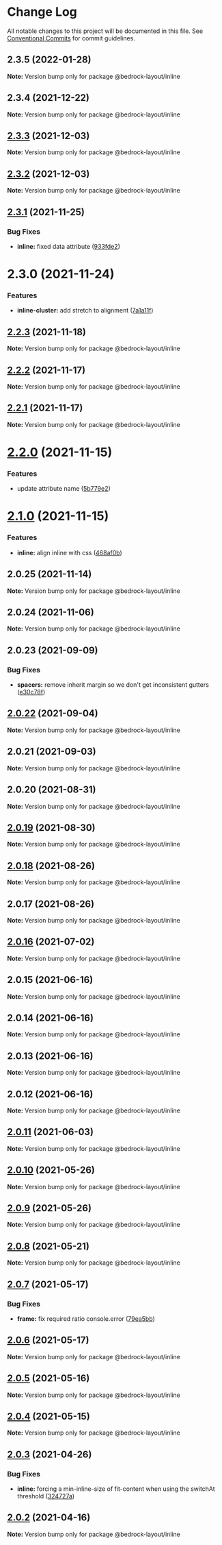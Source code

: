 # Change Log

All notable changes to this project will be documented in this file.
See [Conventional Commits](https://conventionalcommits.org) for commit guidelines.

## 2.3.5 (2022-01-28)

**Note:** Version bump only for package @bedrock-layout/inline





## 2.3.4 (2021-12-22)

**Note:** Version bump only for package @bedrock-layout/inline





## [2.3.3](https://github.com/Bedrock-Layouts/Bedrock/compare/@bedrock-layout/inline@2.3.2...@bedrock-layout/inline@2.3.3) (2021-12-03)

**Note:** Version bump only for package @bedrock-layout/inline





## [2.3.2](https://github.com/Bedrock-Layouts/Bedrock/compare/@bedrock-layout/inline@2.3.1...@bedrock-layout/inline@2.3.2) (2021-12-03)

**Note:** Version bump only for package @bedrock-layout/inline





## [2.3.1](https://github.com/Bedrock-Layouts/Bedrock/compare/@bedrock-layout/inline@2.3.0...@bedrock-layout/inline@2.3.1) (2021-11-25)


### Bug Fixes

* **inline:** fixed data attribute ([933fde2](https://github.com/Bedrock-Layouts/Bedrock/commit/933fde27877dea67270eb3b11415194f823a15a2))





# 2.3.0 (2021-11-24)


### Features

* **inline-cluster:** add stretch to alignment ([7a1a11f](https://github.com/Bedrock-Layouts/Bedrock/commit/7a1a11fb55b54c6cf2c459e04aaa30b132f11c6d))





## [2.2.3](https://github.com/Bedrock-Layouts/Bedrock/compare/@bedrock-layout/inline@2.2.2...@bedrock-layout/inline@2.2.3) (2021-11-18)

**Note:** Version bump only for package @bedrock-layout/inline





## [2.2.2](https://github.com/Bedrock-Layouts/Bedrock/compare/@bedrock-layout/inline@2.2.1...@bedrock-layout/inline@2.2.2) (2021-11-17)

**Note:** Version bump only for package @bedrock-layout/inline





## [2.2.1](https://github.com/Bedrock-Layouts/Bedrock/compare/@bedrock-layout/inline@2.2.0...@bedrock-layout/inline@2.2.1) (2021-11-17)

**Note:** Version bump only for package @bedrock-layout/inline





# [2.2.0](https://github.com/Bedrock-Layouts/Bedrock/compare/@bedrock-layout/inline@2.1.0...@bedrock-layout/inline@2.2.0) (2021-11-15)


### Features

* update attribute name ([5b779e2](https://github.com/Bedrock-Layouts/Bedrock/commit/5b779e2d539e94c94464204039126efbb7d12f2c))





# [2.1.0](https://github.com/Bedrock-Layouts/Bedrock/compare/@bedrock-layout/inline@2.0.25...@bedrock-layout/inline@2.1.0) (2021-11-15)


### Features

* **inline:** align inline with css ([468af0b](https://github.com/Bedrock-Layouts/Bedrock/commit/468af0babf783f912e98d5e98a88466df6e29397))





## 2.0.25 (2021-11-14)

**Note:** Version bump only for package @bedrock-layout/inline





## 2.0.24 (2021-11-06)

**Note:** Version bump only for package @bedrock-layout/inline





## 2.0.23 (2021-09-09)


### Bug Fixes

* **spacers:** remove inherit margin so we don't get inconsistent gutters ([e30c78f](https://github.com/Bedrock-Layouts/Bedrock/commit/e30c78f76eae5bbfd49e61df1cd479501ae0486b))





## [2.0.22](https://github.com/Bedrock-Layouts/Bedrock/compare/@bedrock-layout/inline@2.0.21...@bedrock-layout/inline@2.0.22) (2021-09-04)

**Note:** Version bump only for package @bedrock-layout/inline





## 2.0.21 (2021-09-03)

**Note:** Version bump only for package @bedrock-layout/inline





## 2.0.20 (2021-08-31)

**Note:** Version bump only for package @bedrock-layout/inline





## [2.0.19](https://github.com/Bedrock-Layouts/Bedrock/compare/@bedrock-layout/inline@2.0.18...@bedrock-layout/inline@2.0.19) (2021-08-30)

**Note:** Version bump only for package @bedrock-layout/inline





## [2.0.18](https://github.com/Bedrock-Layouts/Bedrock/compare/@bedrock-layout/inline@2.0.17...@bedrock-layout/inline@2.0.18) (2021-08-26)

**Note:** Version bump only for package @bedrock-layout/inline





## 2.0.17 (2021-08-26)

**Note:** Version bump only for package @bedrock-layout/inline





## [2.0.16](https://github.com/Bedrock-Layouts/Bedrock/compare/@bedrock-layout/inline@2.0.15...@bedrock-layout/inline@2.0.16) (2021-07-02)

**Note:** Version bump only for package @bedrock-layout/inline





## 2.0.15 (2021-06-16)

**Note:** Version bump only for package @bedrock-layout/inline





## 2.0.14 (2021-06-16)

**Note:** Version bump only for package @bedrock-layout/inline





## 2.0.13 (2021-06-16)

**Note:** Version bump only for package @bedrock-layout/inline





## 2.0.12 (2021-06-16)

**Note:** Version bump only for package @bedrock-layout/inline





## [2.0.11](https://github.com/Bedrock-Layouts/Bedrock/compare/@bedrock-layout/inline@2.0.10...@bedrock-layout/inline@2.0.11) (2021-06-03)

**Note:** Version bump only for package @bedrock-layout/inline





## [2.0.10](https://github.com/Bedrock-Layouts/Bedrock/compare/@bedrock-layout/inline@2.0.9...@bedrock-layout/inline@2.0.10) (2021-05-26)

**Note:** Version bump only for package @bedrock-layout/inline





## [2.0.9](https://github.com/Bedrock-Layouts/Bedrock/compare/@bedrock-layout/inline@2.0.8...@bedrock-layout/inline@2.0.9) (2021-05-26)

**Note:** Version bump only for package @bedrock-layout/inline





## [2.0.8](https://github.com/Bedrock-Layouts/Bedrock/compare/@bedrock-layout/inline@2.0.7...@bedrock-layout/inline@2.0.8) (2021-05-21)

**Note:** Version bump only for package @bedrock-layout/inline





## [2.0.7](https://github.com/Bedrock-Layouts/Bedrock/compare/@bedrock-layout/inline@2.0.6...@bedrock-layout/inline@2.0.7) (2021-05-17)


### Bug Fixes

* **frame:** fix required ratio console.error ([79ea5bb](https://github.com/Bedrock-Layouts/Bedrock/commit/79ea5bb1b89c4676e4009e91b87ee39dfd198bf6))





## [2.0.6](https://github.com/Bedrock-Layouts/Bedrock/compare/@bedrock-layout/inline@2.0.5...@bedrock-layout/inline@2.0.6) (2021-05-17)

**Note:** Version bump only for package @bedrock-layout/inline





## [2.0.5](https://github.com/Bedrock-Layouts/Bedrock/compare/@bedrock-layout/inline@2.0.4...@bedrock-layout/inline@2.0.5) (2021-05-16)

**Note:** Version bump only for package @bedrock-layout/inline





## [2.0.4](https://github.com/Bedrock-Layouts/Bedrock/compare/@bedrock-layout/inline@2.0.3...@bedrock-layout/inline@2.0.4) (2021-05-15)

**Note:** Version bump only for package @bedrock-layout/inline





## [2.0.3](https://github.com/Bedrock-Layouts/Bedrock/compare/@bedrock-layout/inline@2.0.2...@bedrock-layout/inline@2.0.3) (2021-04-26)


### Bug Fixes

* **inline:** forcing a min-inline-size of fit-content when using the switchAt threshold ([324727a](https://github.com/Bedrock-Layouts/Bedrock/commit/324727a0652979c10e2dfef73b967a560aa5b1ec))





## [2.0.2](https://github.com/Bedrock-Layouts/Bedrock/compare/@bedrock-layout/inline@2.0.1...@bedrock-layout/inline@2.0.2) (2021-04-16)

**Note:** Version bump only for package @bedrock-layout/inline
